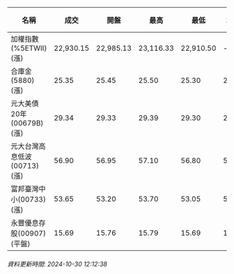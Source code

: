 | 名稱 | 成交 | 開盤 | 最高 | 最低 | 均價 | 成交金額(億) | 昨收 | 漲跌幅 | 漲跌 | 總量 | 昨量 | 振幅 |
| -------- | -------- | -------- | -------- |-------- | -------- | -------- |-------- |-------- |-------- | -------- | -------- |-------- |
|加權指數(%5ETWII) (漲)|22,930.15|22,985.13|23,116.33|22,910.50|-|2,312.53|22,926.59|0.02%|3.56|4,521,750|0|0.90%|
|合庫金(5880) (漲)|25.35|25.45|25.50|25.30|25.34|0.582|25.25|0.40%|0.10|2,294|13,085|0.79%|
|元大美債20年(00679B) (漲)|29.34|29.33|29.39|29.30|29.33|9.20|29.26|0.27%|0.08|31,350|48,012|0.31%|
|元大台灣高息低波(00713) (漲)|56.90|56.95|57.10|56.80|56.91|3.18|56.80|0.18%|0.10|5,579|17,613|0.53%|
|富邦臺灣中小(00733) (漲)|53.65|53.20|53.70|53.05|53.42|0.318|52.95|1.32%|0.70|596|1,749|1.23%|
|永豐優息存股(00907) (平盤)|15.69|15.76|15.79|15.69|15.71|0.155|15.69|0.00%|0.00|983|3,569|0.64%|
###### 資料更新時間: 2024-10-30 12:12:38